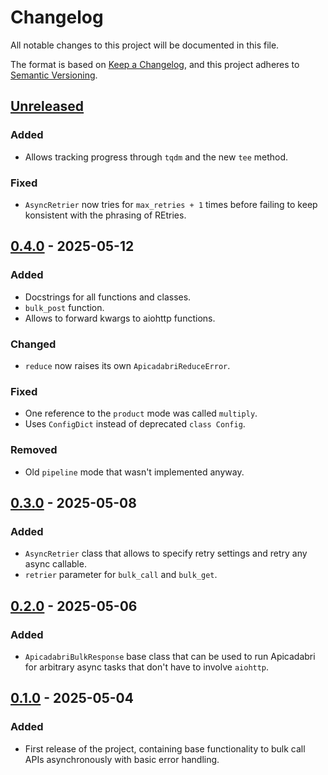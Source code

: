# Changelog

All notable changes to this project will be documented in this file.

The format is based on [Keep a Changelog](https://keepachangelog.com/en/1.1.0/),
and this project adheres to [Semantic Versioning](https://semver.org/spec/v2.0.0.html).

## [Unreleased]

### Added

- Allows tracking progress through `tqdm` and the new `tee` method.

### Fixed

- `AsyncRetrier` now tries for `max_retries + 1` times before failing to keep konsistent with the phrasing of REtries.

## [0.4.0] - 2025-05-12

### Added

- Docstrings for all functions and classes.
- `bulk_post` function.
- Allows to forward kwargs to aiohttp functions.

### Changed

- `reduce` now raises its own `ApicadabriReduceError`.

### Fixed

- One reference to the `product` mode was called `multiply`.
- Uses `ConfigDict` instead of deprecated `class Config`.

### Removed

- Old `pipeline` mode that wasn't implemented anyway.

## [0.3.0] - 2025-05-08

### Added

- `AsyncRetrier` class that allows to specify retry settings and retry any async callable.
- `retrier` parameter for `bulk_call` and `bulk_get`.

## [0.2.0] - 2025-05-06

### Added

- `ApicadabriBulkResponse` base class that can be used to run Apicadabri for arbitrary async tasks that don't have to involve `aiohttp`.

## [0.1.0] - 2025-05-04

### Added

- First release of the project, containing base functionality to bulk call APIs asynchronously with basic error handling.

[Unreleased]: https://github.com/CSchoel/apicadabri/compare/v0.4.0...HEAD
[0.4.0]: https://github.com/CSchoel/apicadabri/compare/v0.3.0...v0.4.0
[0.3.0]: https://github.com/CSchoel/apicadabri/compare/v0.2.0...v0.3.0
[0.2.0]: https://github.com/CSchoel/apicadabri/compare/v0.1.0...v0.2.0
[0.1.0]: https://github.com/CSchoel/apicadabri/releases/tag/v0.1.0
